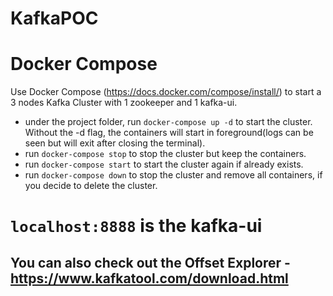 # KafkaPOC

# Docker Compose
Use Docker Compose (https://docs.docker.com/compose/install/) to start a 3 nodes Kafka Cluster with 1 zookeeper and 1 kafka-ui.
* under the project folder, run `docker-compose up -d` to start the cluster. Without the -d flag, the containers will start in foreground(logs can be seen but will exit after closing the terminal).
* run `docker-compose stop` to stop the cluster but keep the containers.
* run `docker-compose start` to start the cluster again if already exists.
* run `docker-compose down` to stop the cluster and remove all containers, if you decide to delete the cluster.



# `localhost:8888` is the kafka-ui

## You can also check out the Offset Explorer - https://www.kafkatool.com/download.html
